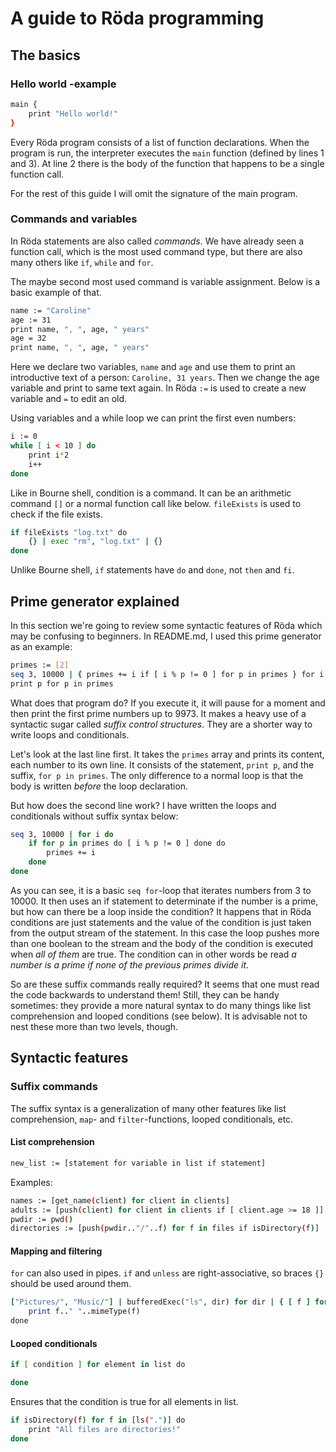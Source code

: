 # A guide to Röda programming

## The basics

### Hello world -example

```sh
main {
	print "Hello world!"
}
```

Every Röda program consists of a list of function declarations.
When the program is run, the interpreter executes the `main` function (defined by lines 1 and 3).
At line 2 there is the body of the function that happens to be a single function call.

For the rest of this guide I will omit the signature of the main program.

### Commands and variables

In Röda statements are also called _commands_. We have already seen a function call, which is the most used command type,
but there are also many others like `if`, `while` and `for`.

The maybe second most used command is variable assignment. Below is a basic example of that.

```sh
name := "Caroline"
age := 31
print name, ", ", age, " years"
age = 32
print name, ", ", age, " years"
```

Here we declare two variables, `name` and `age` and use them to print an introductive text of a person: `Caroline, 31 years`.
Then we change the age variable and print to same text again. In Röda `:=` is used to create a new variable and `=` to edit an old.

Using variables and a while loop we can print the first even numbers:

```sh
i := 0
while [ i < 10 ] do
	print i*2
	i++
done
```

Like in Bourne shell, condition is a command. It can be an arithmetic command `[]` or a normal function call like below.
`fileExists` is used to check if the file exists.

```sh
if fileExists "log.txt" do
	{} | exec "rm", "log.txt" | {}
done
```

Unlike Bourne shell, `if` statements have `do` and `done`, not `then` and `fi`.

## Prime generator explained

In this section we're going to review some syntactic features of Röda which may be confusing to beginners.
In README.md, I used this prime generator as an example:

```sh
primes := [2]
seq 3, 10000 | { primes += i if [ i % p != 0 ] for p in primes } for i
print p for p in primes
```

What does that program do? If you execute it, it will pause for a moment and then print the first prime numbers up to 9973.
It makes a heavy use of a syntactic sugar called _suffix control structures_. They are a shorter way to write loops and conditionals.

Let's look at the last line first. It takes the `primes` array and prints its content, each number to its own line.
It consists of the statement, `print p`, and the suffix, `for p in primes`. The only difference to a normal loop is that the
body is written _before_ the loop declaration.

But how does the second line work? I have written the loops and conditionals without suffix syntax below:

```sh
seq 3, 10000 | for i do
	if for p in primes do [ i % p != 0 ] done do
		primes += i
	done
done
```

As you can see, it is a basic `seq for`-loop that iterates numbers from 3 to 10000.
It then uses an if statement to determinate if the number is a prime, but how can there be a loop inside the condition?
It happens that in Röda conditions are just statements and the value of the condition is just taken from the output stream of the statement.
In this case the loop pushes more than one boolean to the stream and the body of the condition is executed when _all of them_ are true.
The condition can in other words be read _a number is a prime if none of the previous primes divide it_.

So are these suffix commands really required? It seems that one must read the code backwards to understand them!
Still, they can be handy sometimes: they provide a more natural syntax to do many things like list comprehension and looped conditions (see below).
It is advisable not to nest these more than two levels, though.

## Syntactic features

### Suffix commands

The suffix syntax is a generalization of many other features like list comprehension, `map`- and `filter`-functions, looped conditionals, etc.

#### List comprehension

```sh
new_list := [statement for variable in list if statement]
```

Examples:
```sh
names := [get_name(client) for client in clients]
adults := [push(client) for client in clients if [ client.age >= 18 ]]
pwdir := pwd()
directories := [push(pwdir.."/"..f) for f in files if isDirectory(f)]
```

#### Mapping and filtering

`for` can also used in pipes. `if` and `unless` are right-associative, so braces `{}` should be used around them.

```ruby
["Pictures/", "Music/"] | bufferedExec("ls", dir) for dir | { [ f ] for f unless isDirectory(f) } | for f do
	print f.." "..mimeType(f)
done
```

#### Looped conditionals

```sh
if [ condition ] for element in list do

done
```

Ensures that the condition is true for all elements in list.

```sh
if isDirectory(f) for f in [ls(".")] do
	print "All files are directories!"
done
```